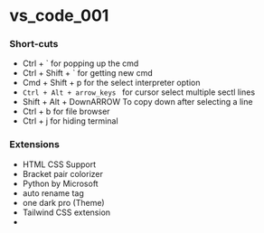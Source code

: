 # vs_code_001

### Short-cuts
-  Ctrl + ` for popping up the cmd
-  Ctrl + Shift + ` for getting new cmd
-  Cmd + Shift + p for the select interpreter option
- `Ctrl + Alt + arrow_keys ` for cursor select multiple sectl lines
- Shift + Alt + DownARROW To copy down after selecting a line
- Ctrl + b for file browser
- Ctrl + j for hiding terminal

### Extensions
- HTML CSS Support
- Bracket pair colorizer
- Python by Microsoft
- auto rename tag
- one dark pro (Theme)
- Tailwind CSS extension
- 
